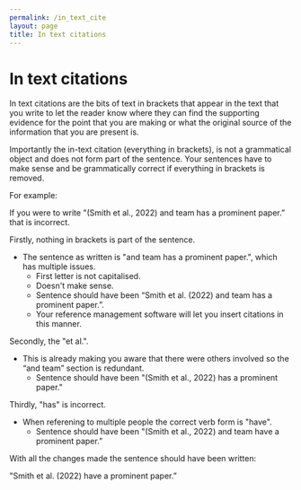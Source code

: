 ```yaml
---
permalink: /in_text_cite
layout: page
title: In text citations
---
```


# In text citations

In text citations are the bits of text in brackets that appear in the text that you write to let the reader know where they can find the supporting evidence for the point that you are making or what the original source of the information that you are present is.

Importantly the in-text citation (everything in brackets), is not a grammatical object and does not form part of the sentence. 
Your sentences have to make sense and be grammatically correct if everything in brackets is removed.

For example:

If you were to write "(Smith et al., 2022) and team has a prominent paper.” that is incorrect. 

Firstly, nothing in brackets is part of the sentence. 

- The sentence as written is "and team has a prominent paper.", which has multiple issues.
  - First letter is not capitalised.
  - Doesn't make sense.
  - Sentence should have been “Smith et al. (2022) and team has a prominent paper.”.
  - Your reference management software will let you insert citations in this manner.
  
Secondly, the "et al.".

- This is already making you aware that there were others involved so the “and team” section is redundant.
  - Sentence should have been "(Smith et al., 2022) has a prominent paper."

Thirdly, "has" is incorrect.

- When referening to multiple people the correct verb form is "have".
  - Sentence should have been "(Smith et al., 2022) and team have a prominent paper.”

With all the changes made the sentence should have been written:

"Smith et al. (2022) have a prominent paper.”
